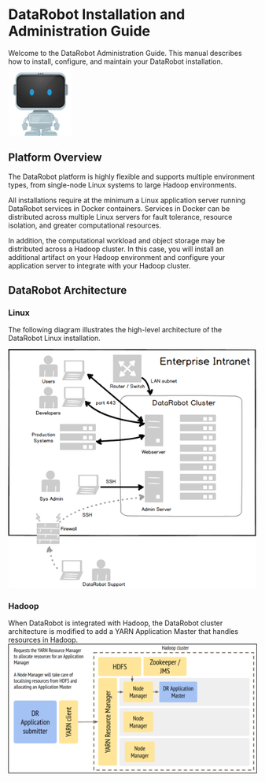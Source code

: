 # DataRobot Installation and Administration Guide

Welcome to the DataRobot Administration Guide.
This manual describes how to install, configure, and maintain your DataRobot installation.

<img src="common-resources/datarobot-robot.png" alt="datarobot-logo"/>

## Platform Overview

The DataRobot platform is highly flexible and supports multiple environment types, from single-node Linux systems to large Hadoop environments.

All installations require at the minimum a Linux application server running DataRobot services in Docker containers.
Services in Docker can be distributed across multiple Linux servers for fault tolerance, resource isolation, and greater computational resources.

In addition, the computational workload and object storage may be distributed across a Hadoop cluster.
In this case, you will install an additional artifact on your Hadoop environment and configure your application server to integrate with your Hadoop cluster.

## DataRobot Architecture

### Linux

The following diagram illustrates the high-level architecture of the DataRobot Linux installation.

<img src="common-resources/architecture.png" alt="datarobot-architecture"/>

### Hadoop

When DataRobot is integrated with Hadoop, the DataRobot cluster architecture is modified to add a YARN Application Master that handles resources in Hadoop.
<img src="common-resources/hadoop-arch.png" style="border:1px solid black"/>
